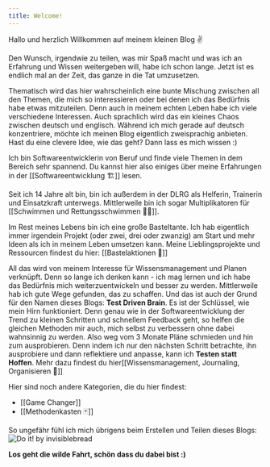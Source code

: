 ```yaml
---
title: Welcome!
---
```

Hallo und herzlich Willkommen auf meinem kleinen Blog ✌️

Den Wunsch, irgendwie zu teilen, was mir Spaß macht und was ich an Erfahrung und Wissen weitergeben will, habe ich schon lange. Jetzt ist es endlich mal an der Zeit, das ganze in die Tat umzusetzen. 

Thematisch wird das hier wahrscheinlich eine bunte Mischung zwischen all den Themen, die mich so interessieren oder bei denen ich das Bedürfnis habe etwas mitzuteilen. Denn auch in meinem echten Leben habe ich viele verschiedene Interessen. Auch sprachlich wird das ein kleines Chaos zwischen deutsch und englisch. Während ich mich gerade auf deutsch konzentriere, möchte ich meinen Blog eigentlich zweisprachig anbieten. Hast du eine clevere Idee, wie das geht? Dann lass es mich wissen :)

Ich bin Softwareentwicklerin von Beruf und finde viele Themen in dem Bereich sehr spannend. Du kannst hier also einiges über meine Erfahrungen in der [[Softwareentwicklung 🏗️]] lesen.

Seit ich 14 Jahre alt bin, bin ich außerdem in der DLRG als Helferin, Trainerin und Einsatzkraft unterwegs. Mittlerweile bin ich sogar Multiplikatoren für [[Schwimmen und Rettungsschwimmen 🏊‍♀️]].

Im Rest meines Lebens bin ich eine große Basteltante. Ich hab eigentlich immer irgendein Projekt (oder zwei, drei oder zwanzig) am Start und mehr Ideen als ich in meinem Leben umsetzen kann. Meine Lieblingsprojekte und Ressourcen findest du hier: [[Bastelaktionen 🧶]]

All das wird von meinem Interesse für Wissensmanagement und Planen verknüpft. Denn so lange ich denken kann - ich mag lernen und ich habe das Bedürfnis mich weiterzuentwickeln und besser zu werden. Mittlerweile hab ich gute Wege gefunden, das zu schaffen. Und das ist auch der Grund für den Namen dieses Blogs: **Test Driven Brain**. 
Es ist der Schlüssel, wie mein Hirn funktioniert. Denn genau wie in der Softwareentwicklung der Trend zu kleinen Schritten und schnellem Feedback geht, so helfen die gleichen Methoden mir auch, mich selbst zu verbessern ohne dabei wahnsinnig zu werden. Also weg vom 3 Monate Pläne schmieden und hin zum ausprobieren. Denn indem ich nur den nächsten Schritt betrachte, ihn ausprobiere und dann reflektiere und anpasse, kann ich **Testen statt Hoffen**. Mehr dazu findest du hier[[Wissensmanagement, Journaling, Organisieren 📝]]

Hier sind noch andere Kategorien, die du hier findest:
* [[Game Changer]]
* [[Methodenkasten 🃏]] 

So ungefähr fühl ich mich übrigens beim Erstellen und Teilen dieses Blogs:
![Do it! by invisiblebread](https://invisiblebread.com/comics/2016-12-16-do-it.png)

**Los geht die wilde Fahrt, schön dass du dabei bist :)**